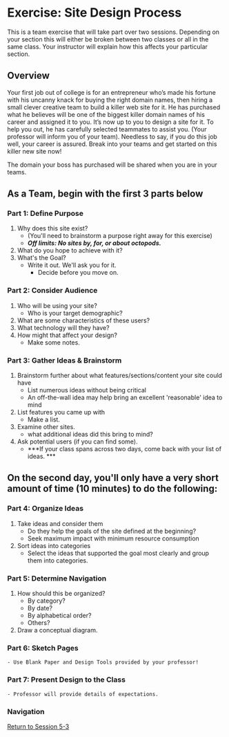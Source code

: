 
# Exercise: Site Design Process

This is a team exercise that will take part over two sessions.  Depending on your section this will either be broken between two classes or all in the same class.  Your instructor will explain how this affects your particular section.

## Overview

Your first job out of college is for an entrepreneur who’s made his fortune with his uncanny knack for buying the right domain names, then hiring a small clever creative team to build a killer web site for it. He has purchased what he believes will be one of the biggest killer domain names of his career and assigned it to you.  It’s now up to you to design a site for it.  To help you out, he has carefully selected teammates to assist you. (Your professor will inform you of your team). Needless to say, if you do this job well, your career is assured. Break into your teams and get started on this killer new site now!

The domain your boss has purchased will be shared when you are in your teams.

## As a Team, begin with the first 3 parts below

### Part 1: Define Purpose
1.	Why does this site exist?
    - (You'll need to brainstorm a purpose right away for this exercise)
    - ***Off limits:  No sites by, for, or about octopods.***
1.	What do you hope to achieve with it?
1.	What's the Goal?
	- Write it out.  We'll ask you for it.
	    - Decide before you move on.

### Part 2: Consider Audience
1.	Who will be using your site?
    - Who is your target demographic?
1.	What are some characteristics of these users?
1.	What technology will they have?
1.	How might that affect your design?
	- Make some notes.

### Part 3: Gather Ideas & Brainstorm
1. Brainstorm further about what features/sections/content your site could have
	- List numerous ideas without being critical
	- An off-the-wall idea may help bring an excellent 'reasonable' idea to mind
1. List features you came up with
	- Make a list.
1. Examine other sites.
	- what additional ideas did this bring to mind?
1. Ask potential users (if you can find some).
    - ***If your class spans across two days, come back with your list of ideas. ***

## On the second day, you'll only have a very short amount of time (10 minutes) to do the following:
 
### Part 4: Organize Ideas
1. Take ideas and consider them
    - Do they help the goals of the site defined at the beginning?
    - Seek maximum impact with minimum resource consumption
1. Sort ideas into categories
    - Select the ideas that supported the goal most clearly and group them into categories.
 
### Part 5: Determine Navigation
1. How should this be organized?
	- By category?
	- By date?
	- By alphabetical order?
	- Others?
1. Draw a conceptual diagram.
 
### Part 6: Sketch Pages
	- Use Blank Paper and Design Tools provided by your professor!

### Part 7: Present Design to the Class
    - Professor will provide details of expectations.

### Navigation
[Return to Session 5-3](../sessions/5-3.md)
